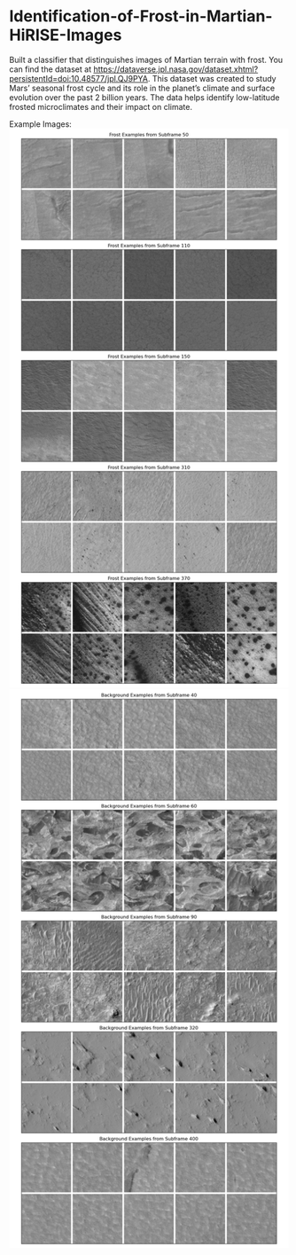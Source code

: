 # Identification-of-Frost-in-Martian-HiRISE-Images
Built a classifier that distinguishes images of Martian terrain with frost. You can find the dataset at https://dataverse.jpl.nasa.gov/dataset.xhtml?persistentId=doi:10.48577/jpl.QJ9PYA.
This dataset was created to study Mars’ seasonal frost cycle and its role in the planet’s climate and surface evolution over the past 2 billion years. The data helps identify low-latitude frosted microclimates and their impact on climate.

Example Images:
![Frost](/example_images_frost.png)    ![Background](/example_images_background.png)
